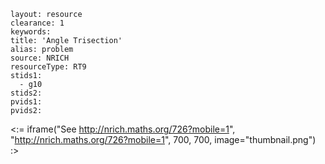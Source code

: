 ````
layout: resource
clearance: 1
keywords:
title: 'Angle Trisection'
alias: problem
source: NRICH
resourceType: RT9
stids1: 
  - g10
stids2:
pvids1:
pvids2:

````

<:= iframe("See http://nrich.maths.org/726?mobile=1", "http://nrich.maths.org/726?mobile=1", 700, 700, image="thumbnail.png") :>

